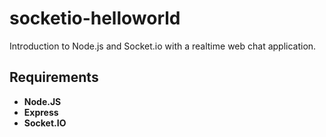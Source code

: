 socketio-helloworld
===================

Introduction to Node.js and Socket.io with a realtime web chat application.

## Requirements
* **Node.JS**
* **Express**
* **Socket.IO**
